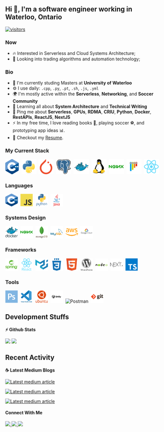 ## Hi 👋, I'm a software engineer working in Waterloo, Ontario

<p align="left">
  <!-- <a href="https://leetcode.com/justinsj/">
    <img src="https://cp-logo.vercel.app/leetcode/justinsj" alt="Leet code rating" />
  </a>
  <a href="https://codeforces.com/profile/justinsj.me">
    <img src="https://raw.githubusercontent.com/justinsj/cf-stats/main/output/rating.svg" alt="Leet code rating" />
  </a>
  <a href="https://stackoverflow.com/users/5921662/justinsj">
    <img alt="Stack Overflow reputation" src="https://img.shields.io/stackexchange/stackoverflow/r/5921662?color=orange&label=reputation&logo=stackoverflow">
  </a> -->
  <!-- <a href="https://github.com/justinsj?tab=followers">
    <img alt="GitHub followers" src="https://img.shields.io/github/followers/justinsj?color=green&logo=github">
  </a> -->
  <a href="https://github.com/justinsj/">
    <img src="https://komarev.com/ghpvc/?username=justinsj&style=flat-square&color=blue" alt="visitors" />
  </a>

</p>

### Now

<!-- - ✨ Contributing to [chkware](https://github.com/chkware/cli); -->
- :fire: Interested in Serverless and Cloud Systems Architecture;
- :calendar: Looking into trading algorithms and automation technology;

### Bio

- 🏫 I'm currently studing Masters at **University of Waterloo**
- ⚙️ I use daily: `.cpp`, `.py`, `.pt`, `.sh`, `.js`, `.yml`
- 🌍 I'm mostly active within the **Serverless**, **Networking**, and **Soccer Community**
- 🌱 Learning all about **System Architecture** and **Technical Writing**
- 💬 Ping me about **Serverless**, **GPUs**, **RDMA**, **CRIU**, **Python**, **Docker**, **RestAPIs**, **ReactJS**, **NextJS**
- ⚡ In my free time, I love reading books 📖, playing soccer ⚽, and prototyping app ideas 📊.
- 📝 Checkout my [Resume](https://drive.google.com/file/d/11aQ9crBbp2L7DXCPFPcZH4aE1gL2Zj1V/view?usp=sharing).

<h3>My Current Stack</h3>
<p>
<img height="48" src="img/c-plus-plus.svg" alt="c++">&nbsp; 
<img height="48" src="img/python-original.svg" alt="python">&nbsp; 
<img height="48" src="img/pytorch-icon.svg" alt="pytorch">&nbsp; 
<!-- <img height="48" src="img/django-plain-wordmark.svg" alt="Django">&nbsp;  -->
<img height="48" src="img/postgresql-original.svg" alt="postgress">&nbsp;
<img height="48" src="img/docker-original.svg" alt="Docker">&nbsp; 
<img height="48" src="img/linux-original.svg" alt="linux">&nbsp;
<img height="48" src="img/nginx-original.svg" alt="nginx">&nbsp;
<img height="48" src="img/pytest-original.svg" alt="pytest">&nbsp;
<!-- <img height="48" src="img/git-original.svg" alt="git">&nbsp;  -->
<img height="48" src="img/react-original.svg" alt="react">&nbsp;


<h3>Languages</h3>
<p>
<img src="img/c-plus-plus.svg" title="C++" alt="C++" width="40" height="40"/>&nbsp;
<img src="https://github.com/devicons/devicon/blob/master/icons/javascript/javascript-original.svg" title="JavaScript" alt="JavaScript" width="40" height="40"/>&nbsp;
<img src="https://github.com/devicons/devicon/blob/master/icons/python/python-original-wordmark.svg" title="Python" alt="Python" width="40" height="40"/>&nbsp;
<img src="https://github.com/devicons/devicon/blob/master/icons/java/java-original-wordmark.svg" title="Java" alt="Java" width="40" height="40"/>&nbsp;
</p>
<h3>Systems Design</h3>
<p>
<img src="https://github.com/devicons/devicon/blob/master/icons/docker/docker-original-wordmark.svg" title="Docker" alt="Docker" width="40" height="40"/>&nbsp;
<img src="https://github.com/devicons/devicon/blob/master/icons/nginx/nginx-original.svg" title="NGINX" alt="NGINX" width="40" height="40"/>&nbsp;
<img src="https://github.com/devicons/devicon/blob/master/icons/mongodb/mongodb-original-wordmark.svg" title="MongoDB" alt="MongoDB" width="40" height="40"/>&nbsp;
<img src="https://github.com/devicons/devicon/blob/master/icons/mysql/mysql-original-wordmark.svg" title="MySQL"  alt="MySQL" width="40" height="40"/>&nbsp;
<img src="https://github.com/devicons/devicon/blob/master/icons/amazonwebservices/amazonwebservices-plain-wordmark.svg" title="AWS" alt="AWS" width="40" height="40"/>&nbsp;
<img src="https://github.com/devicons/devicon/blob/master/icons/googlecloud/googlecloud-original-wordmark.svg" title="GCP" alt="GCP" width="40" height="40"/>&nbsp;
</p>  
<h3>Frameworks</h3>
<p>
<img src="https://github.com/devicons/devicon/blob/master/icons/spring/spring-original-wordmark.svg" title="Spring" alt="Spring" width="40" height="40"/>&nbsp;
<img src="https://github.com/devicons/devicon/blob/master/icons/react/react-original-wordmark.svg" title="React" alt="React" width="40" height="40"/>&nbsp;
<img src="https://github.com/devicons/devicon/blob/master/icons/materialui/materialui-original.svg" title="Material UI" alt="Material UI" width="40" height="40"/>&nbsp;
<img src="https://github.com/devicons/devicon/blob/master/icons/css3/css3-plain-wordmark.svg"  title="CSS3" alt="CSS" width="40" height="40"/>&nbsp;
<img src="https://github.com/devicons/devicon/blob/master/icons/html5/html5-original.svg" title="HTML5" alt="HTML" width="40" height="40"/>&nbsp;
<img src="https://github.com/devicons/devicon/blob/master/icons/wordpress/wordpress-plain-wordmark.svg" title="Wordpress" alt="Wordpress" width="40" height="40"/>&nbsp;
<img src="https://github.com/devicons/devicon/blob/master/icons/nodejs/nodejs-original-wordmark.svg" title="NodeJS" alt="NodeJS" width="40" height="40"/>&nbsp;
<img src="https://github.com/devicons/devicon/blob/master/icons/nextjs/nextjs-original-wordmark.svg" title="NextJS" alt="NextJS" width="40" height="40"/>&nbsp;
<img src="https://github.com/devicons/devicon/blob/master/icons/typescript/typescript-original.svg" title="TypeScript" alt="TypeScript" width="40" height="40"/>&nbsp;
</p>
<h3>Tools</h3>
<p>
<img src="https://github.com/devicons/devicon/blob/master/icons/photoshop/photoshop-plain.svg" title="Photoshop" alt="Photoshop" width="40" height="40"/>&nbsp;
<img src="https://github.com/devicons/devicon/blob/master/icons/vscode/vscode-original-wordmark.svg" title="VSCode" alt="VSCode" width="40" height="40"/>&nbsp;
<img src="https://github.com/devicons/devicon/blob/master/icons/ubuntu/ubuntu-plain-wordmark.svg" title="Ubuntu" alt="Ubuntu" width="40" height="40"/>&nbsp;
<img src="https://github.com/devicons/devicon/blob/master/icons/unity/unity-original-wordmark.svg" title="Unity" alt="Unity" width="40" height="40"/>&nbsp;
<img src="https://www.vectorlogo.zone/logos/getpostman/getpostman-icon.svg" title="Postman"  alt="Postman" width="40" height="40"/>&nbsp;
<img src="https://github.com/devicons/devicon/blob/master/icons/git/git-original-wordmark.svg" title="Git" alt="Git" width="40" height="40"/>&nbsp;
</p>

## Development Stuffs

<b>⚡ Github Stats</b>
<p float="left">
<img height="180em" src="https://github-readme-stats.vercel.app/api?username=justinsj&show_icons=true&hide_border=true&&count_private=true&include_all_commits=true" /> 
<img height="180em" src="https://github-readme-stats.vercel.app/api/top-langs/?username=justinsj&show_icons=true&hide_border=true&layout=compact&langs_count=8"/>
</p>

<!-- <b>&#128200; Competitive Programming</b>
<p float="left">
<img height="273em" src="https://leetcard.jacoblin.cool/justinsj?theme=light&font=Karma&ext=contest" />
<img height="280em" src="https://raw.githubusercontent.com/justinsj/cf-stats/main/output/light_card.svg" />
</p> -->

## Recent Activity

<p><b> &#9749; Latest Medium Blogs</b></p>

<a target="_blank" href="https://github-readme-medium-recent-article.vercel.app/medium/@justinsj/0"><img src="https://github-readme-medium-recent-article.vercel.app/medium/@justinsj/0" alt="Latest medium article">

<a target="_blank" href="https://github-readme-medium-recent-article.vercel.app/medium/@justinsj/1"><img src="https://github-readme-medium-recent-article.vercel.app/medium/@justinsj/1" alt="Latest medium article"> </a>

<a target="_blank" href="https://github-readme-medium-recent-article.vercel.app/medium/@justinsj/2"><img src="https://github-readme-medium-recent-article.vercel.app/medium/@justinsj/2" alt="Latest medium article"> </a>

<!-- <a target="_blank" href="https://github-readme-medium-recent-article.vercel.app/medium/@justinsj/3"><img src="https://github-readme-medium-recent-article.vercel.app/medium/@justinsj/3" alt="Latest medium article"> </a>

<a target="_blank" href="https://github-readme-medium-recent-article.vercel.app/medium/@justinsj/4"><img src="https://github-readme-medium-recent-article.vercel.app/medium/@justinsj/5" alt="Latest medium article"> </a> -->

#### Connect With Me

<p left="center">
<!-- <a href="https://twitter.com/justinsj">
  <img src="https://img.shields.io/badge/twitter-%231DA1F2.svg?&style=for-the-badge&logo=twitter&logoColor=white" height=25>
</a>  -->
<a href="https://www.linkedin.com/in/justinsj/">
  <img src="https://img.shields.io/badge/linkedin-%230077B5.svg?&style=for-the-badge&logo=linkedin&logoColor=white" height=25>
</a> 
<!-- <a href="https://www.facebook.com/justinsj">
  <img src="https://img.shields.io/badge/Facebook-1877F2?style=for-the-badge&logo=facebook&logoColor=white" height=25>
</a> -->
<a href="https://medium.com/@justinsj">
  <img src="https://img.shields.io/badge/Medium-12100E?style=for-the-badge&logo=medium&logoColor=white" height=25>
</a>
<a href="mailto:justin.sanjuan@uwaterloo.ca">
  <img src="	https://img.shields.io/badge/Gmail-D14836?style=for-the-badge&logo=gmail&logoColor=white" height=25>
</a>
</p>
